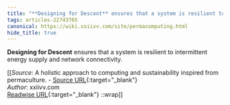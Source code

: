 ```yaml
---
title: "**Designing for Descent** ensures that a system is resilient to ..."
tags: articles-22743765
canonical: https://wiki.xxiivv.com/site/permacomputing.html
hide_title: true
---
```


**Designing for Descent** ensures that a system is resilient to intermittent energy supply and network connectivity.


[[_Source_: A holistic approach to computing and sustainability inspired from permaculture. - [Source URL](https://wiki.xxiivv.com/site/permacomputing.html){:target="_blank"}<br>
_Author_: xxiivv.com<br>
[Readwise URL](https://readwise.io/open/447038348){:target="_blank"}
::wrap]]